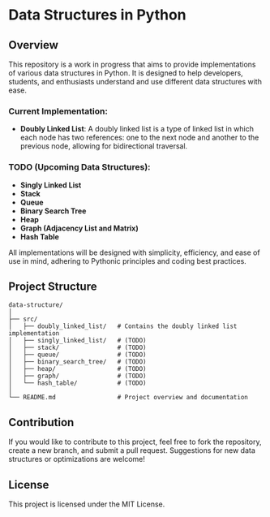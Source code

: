 
# Data Structures in Python

## Overview

This repository is a work in progress that aims to provide implementations of various data structures in Python. It is designed to help developers, students, and enthusiasts understand and use different data structures with ease.

### Current Implementation:
- **Doubly Linked List**: A doubly linked list is a type of linked list in which each node has two references: one to the next node and another to the previous node, allowing for bidirectional traversal.

### TODO (Upcoming Data Structures):
- **Singly Linked List**
- **Stack**
- **Queue**
- **Binary Search Tree**
- **Heap**
- **Graph (Adjacency List and Matrix)**
- **Hash Table**

All implementations will be designed with simplicity, efficiency, and ease of use in mind, adhering to Pythonic principles and coding best practices.

## Project Structure

```
data-structure/
│
├── src/
│   ├── doubly_linked_list/   # Contains the doubly linked list implementation
│   ├── singly_linked_list/   # (TODO)
│   ├── stack/                # (TODO)
│   ├── queue/                # (TODO)
│   ├── binary_search_tree/   # (TODO)
│   ├── heap/                 # (TODO)
│   ├── graph/                # (TODO)
│   └── hash_table/           # (TODO)
│
└── README.md                 # Project overview and documentation
```

## Contribution

If you would like to contribute to this project, feel free to fork the repository, create a new branch, and submit a pull request. Suggestions for new data structures or optimizations are welcome!

## License

This project is licensed under the MIT License.
